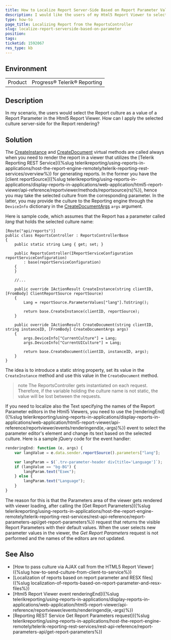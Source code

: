 ```yaml
---
title: How to Localize Report Server-Side Based on Report Parameter Value 
description: I would like the users of my Html5 Report Viewer to select the Report culture as a value of a Report Parameter. How can I apply the selected culture in Report rendering?
type: how-to
page_title: Localizing Report from the ReportsController
slug: localize-report-serverside-based-on-parameter
position: 
tags: 
ticketid: 1592067
res_type: kb
---
```


## Environment
<table>
	<tbody>
		<tr>
			<td>Product</td>
			<td>Progress® Telerik® Reporting</td>
		</tr>
	</tbody>
</table>


## Description
In my scenario, the users would select the Report culture as a value of a Report Parameter in the Html5 Report Viewer. How can I apply the selected culture server-side for the Report rendering?

## Solution

The [CreateInstance](/api/telerik.reporting.services.webapi.reportscontrollerbase#Telerik_Reporting_Services_WebApi_ReportsControllerBase_CreateInstance_System_String_Telerik_Reporting_Services_WebApi_ClientReportSource_) and [CreateDocument](/api/telerik.reporting.services.webapi.reportscontrollerbase#Telerik_Reporting_Services_WebApi_ReportsControllerBase_CreateDocument_System_String_System_String_Telerik_Reporting_Services_WebApi_CreateDocumentArgs_) virtual methods are called always when you need to render the report in a viewer that utilizes the [Telerik Reporting REST Service]({%slug telerikreporting/using-reports-in-applications/host-the-report-engine-remotely/telerik-reporting-rest-services/overview%}) for generating reports. In the former you have the [client reportSource]({%slug 
telerikreporting/using-reports-in-applications/display-reports-in-applications/web-application/html5-report-viewer/api-reference/reportviewer/methods/reportsource(rs)%}), hence you may take the selected culture from the corresponding parameter. In the latter, you may provide the culture to the Reporting engine through the `DeviceInfo` dictionary in the [CreateDocumentArgs](/api/Telerik.Reporting.Services.WebApi.CreateDocumentArgs) `args` argument. 

Here is sample code, which assumes that the Report has a parameter called _lang_ that holds the selected culture name:

````CSharp
[Route("api/reports")]
public class ReportsController : ReportsControllerBase
{
	public static string Lang { get; set; }

	public ReportsController(IReportServiceConfiguration reportServiceConfiguration)
		: base(reportServiceConfiguration)
	{
	}

	//...

	public override IActionResult CreateInstance(string clientID, [FromBody] ClientReportSource reportSource)
	{
		Lang = reportSource.ParameterValues["lang"].ToString();

		return base.CreateInstance(clientID, reportSource);
	}

	public override IActionResult CreateDocument(string clientID, string instanceID, [FromBody] CreateDocumentArgs args)
	{
		args.DeviceInfo["CurrentCulture"] = Lang;
		args.DeviceInfo["CurrentUICulture"] = Lang;

		return base.CreateDocument(clientID, instanceID, args);
	}
}
````

The idea is to introduce a static string property, set its value in the `CreateInstance` method and use this value in the `CreateDocument` method.

>note The ReportsController gets instantiated on each request. Therefore, if the variable holding the culture name is not static, the value will be lost between the requests.

If you need to localize also the Text specifying the names of the Report Parameter editors in the Html5 Viewers, you need to use the [renderingEnd]({%slug telerikreporting/using-reports-in-applications/display-reports-in-applications/web-application/html5-report-viewer/api-reference/reportviewer/events/renderingend(e,-args)%}) event to select the parameter editor's element and change its text based on the selected culture. Here is a sample jQuery code for the event handler:

````JavaScript
renderingEnd: function (e, args) {
	var langValue = e.data.sender.reportSource().parameters["lang"];

	var langParam = $(`.trv-parameter-header div[title='Language']`);
	if (langValue == "bg-BG") {
		langParam.text("Език");
	} else {
		langParam.text("Language");
	}
}
````

The reason for this is that the Parameters area of the viewer gets rendered with viewer loading, after calling the [Get Report Parameters]({%slug telerikreporting/using-reports-in-applications/host-the-report-engine-remotely/telerik-reporting-rest-services/rest-api-reference/report-parameters-api/get-report-parameters%}) request that returns the visible Report Parameters with their default values. When the user selects new parameter values in the viewer, the _Get Report Parameters_ request is not performed and the names of the editors are not updated.

## See Also

* [How to pass culture via AJAX call from the HTML5 Report Viewer]({%slug how-to-send-culture-from-client-to-service%})
* [Localization of reports based on report parameter and RESX files]({%slug localization-of-reports-based-on-report-parameter-and-resx-files%})
* [Html5 Report Viewer event renderingEnd]({%slug telerikreporting/using-reports-in-applications/display-reports-in-applications/web-application/html5-report-viewer/api-reference/reportviewer/events/renderingend(e,-args)%})
* [Reporting REST Service Get Report Parameters request]({%slug telerikreporting/using-reports-in-applications/host-the-report-engine-remotely/telerik-reporting-rest-services/rest-api-reference/report-parameters-api/get-report-parameters%})
